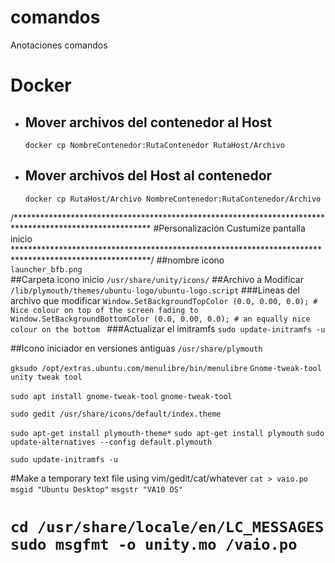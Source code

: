 # comandos
Anotaciones comandos

# Docker 
* ## Mover archivos del contenedor al Host
  ```docker cp NombreContenedor:RutaContenedor RutaHost/Archivo```
* ## Mover archivos del Host al contenedor
  ```docker cp RutaHost/Archivo NombreContenedor:RutaContenedor/Archivo```



/*******************************************************************************************************
#Personalización Custumize pantalla inicio
*******************************************************************************************************/
##nombre icono		
```launcher_bfb.png```     
##Carpeta icono inicio 
 ```/usr/share/unity/icons/```
##Archivo a Modificar
```/lib/plymouth/themes/ubuntu-logo/ubuntu-logo.script```
###Lineas del archivo que modificar 
```Window.SetBackgroundTopColor (0.0, 0.00, 0.0); # Nice colour on top of the screen fading to ```
```Window.SetBackgroundBottomColor (0.0, 0.00, 0.0); # an equally nice colour on the bottom ```
###Actualizar el imitramfs 
```sudo update-initramfs -u```

##Icono iniciador en versiones antiguas
```/usr/share/plymouth```  

```gksudo /opt/extras.ubuntu.com/menulibre/bin/menulibre```
```Gnome-tweak-tool```
```unity tweak tool```

```sudo apt install gnome-tweak-tool```
```gnome-tweak-tool```

```sudo gedit /usr/share/icons/default/index.theme```


```sudo apt-get install plymouth-theme*```
```sudo apt-get install plymouth```
```sudo update-alternatives --config default.plymouth```

```sudo update-initramfs -u```


#Make a temporary text file using vim/gedit/cat/whatever
```cat > vaio.po```
```msgid "Ubuntu Desktop"```
```msgstr "VA10 OS"```

```cd /usr/share/locale/en/LC_MESSAGES```
```sudo msgfmt -o unity.mo /vaio.po```
=========================================================================================================

